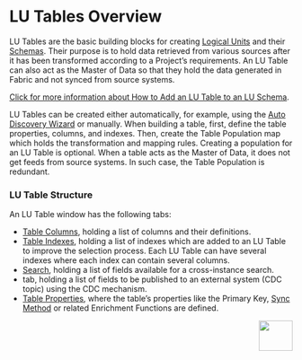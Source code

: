 # LU Tables Overview

LU Tables are the basic building blocks for creating [Logical Units](https://github.com/k2view-academy/K2View-Academy/blob/master/articles/03_logical_units/01_LU_overview.md) and their [Schemas](https://github.com/k2view-academy/K2View-Academy/blob/master/articles/03_logical_units/03_LU_schema_window.md). 
Their purpose is to hold data retrieved from various sources after it has been transformed according to a Project’s requirements. An LU Table can also act as the Master of Data so that they hold the data generated in Fabric and not synced from source systems.

[Click for more information about How to Add an LU Table to an LU Schema](https://github.com/k2view-academy/K2View-Academy/blob/master/articles/03_logical_units/09_add_table_to_a_schema.md). 

LU Tables can be created either automatically, for example, using the [Auto Discovery Wizard](https://github.com/k2view-academy/K2View-Academy/blob/master/articles/03_logical_units/06_auto_discovery_wizard.md) or manually. 
When building a table, first, define the table properties, columns, and indexes. Then, create the Table Population  map which holds the transformation and mapping rules.
Creating a population for an LU Table is optional. When a table acts as the Master of Data, it does not get feeds from source systems. In such case, the Table Population is redundant.  


### LU Table Structure
An LU Table window has the following tabs:
*	[Table Columns](https://github.com/k2view-academy/K2View-Academy/blob/master/articles/06_LU_tables/02_create_an_LU_table.md), holding a list of columns and their definitions.
*	[Table Indexes](https://github.com/k2view-academy/K2View-Academy/blob/master/articles/06_LU_tables/03_table_indexes.md), holding a list of indexes which are added to an LU Table to improve the selection process. Each LU Table can have several indexes where each index can contain several columns.
*	[Search](https://github.com/k2view-academy/K2View-Academy/blob/master/articles/06_LU_tables/02_create_an_LU_table.md), holding  a list of fields available for a cross-instance search.
*	<CDC topic> tab, holding a list of fields to be published to an external system (CDC topic) using the CDC mechanism.
*	[Table Properties](https://github.com/k2view-academy/K2View-Academy/blob/master/articles/06_LU_tables/04_table_properties.md),  where the table’s properties like the Primary Key, [Sync Method](https://github.com/k2view-academy/K2View-Academy/blob/master/articles/14_sync_LU_instance/04_sync_methods.md) or related Enrichment Functions  are defined. 
  
[<img align="right" width="60" height="54" src="https://github.com/k2view-academy/K2View-Academy/blob/master/articles/images/Next.png">](https://github.com/k2view-academy/K2View-Academy/blob/master/articles/06_LU_tables/02_create_an_LU_table.md)
